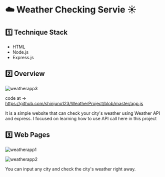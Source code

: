 # :cloud: Weather Checking Servie :sunny:


## :one: Technique Stack

- HTML
- Node.js
- Express.js

## :two: Overview
![weatherapp3](https://user-images.githubusercontent.com/72008909/207610977-d5c7d693-844b-4447-9b53-32cac8feef97.png)

code at -> https://github.com/shinjuno123/WeatherProject/blob/master/app.js

It is a simple website that can check your city's weather using Weather API and express.
I focused on learning how to use API call here in this project

## :three: Web Pages

![weatherapp1](https://user-images.githubusercontent.com/72008909/207610662-96c15e70-61ab-4974-badc-a01526f8e15d.png)

![weatherapp2](https://user-images.githubusercontent.com/72008909/207610700-7d779ea4-860c-4c4f-be14-1f9663ec6b6f.png)

You can input any city and check the city's weather right away.
